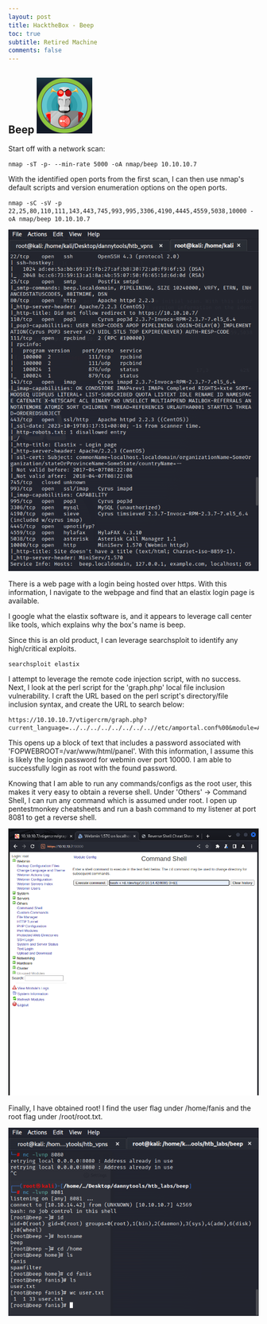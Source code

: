 ```yaml
---
layout: post
title: HacktheBox - Beep
toc: true
subtitle: Retired Machine
comments: false
---
```


## Beep ![propic](/pictures/beep/beep.png)

Start off with a network scan:
```
nmap -sT -p- --min-rate 5000 -oA nmap/beep 10.10.10.7
```
With the identified open ports from the first scan, I can then use nmap's default scripts and version enumeration options on the open ports.

```
nmap -sC -sV -p 22,25,80,110,111,143,443,745,993,995,3306,4190,4445,4559,5038,10000 -oA nmap/beep 10.10.10.7
```

![nmap](/pictures/beep/nmap.png)

There is a web page with a login being hosted over https. With this information, I navigate to the webpage and find that an elastix login page is available.

I google what the elastix software is, and it appears to leverage call center like tools, which explains why the box's name is beep.

Since this is an old product, I can leverage searchsploit to identify any high/critical exploits.

```
searchsploit elastix
```

I attempt to leverage the remote code injection script, with no success. Next, I look at the perl script for the 'graph.php' local file inclusion vulnerability. I craft the URL based on the perl script's directory/file inclusion syntax, and create the URL to search below:

```
https://10.10.10.7/vtigercrm/graph.php?current_language=../../../../../../../..//etc/amportal.conf%00&module=Accounts&action
```
This opens up a block of text that includes a password associated with 'FOPWEBROOT=/var/www/html/panel'. With this information, I assume this is likely the login password for webmin over port 10000. I am able to successfully login as root with the found password.

Knowing that I am able to run any commands/configs as the root user, this makes it very easy to obtain a reverse shell. Under 'Others' -> Command Shell, I can run any command which is assumed under root. I open up pentestmonkey cheatsheets and run a bash command to my listener at port 8081 to get a reverse shell.

![reverse](/pictures/beep/reverse.png)

Finally, I have obtained root! I find the user flag under /home/fanis and the root flag under /root/root.txt.

![user](/pictures/beep/user.png)
